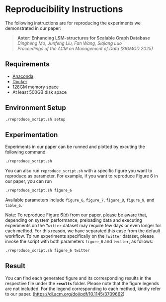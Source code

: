 # Reproducibility Instructions

The following instructions are for reproducing the experiments we demonstrated in our paper:

> **Aster: Enhancing LSM-structures for Scalable Graph Database**  
> *Dingheng Mo, Junfeng Liu, Fan Wang, Siqiang Luo*  
> *Proceedings of the ACM on Management of Data (SIGMOD 2025)*

## Requirements

- [Anaconda](https://www.anaconda.com/)
- [Docker](https://www.docker.com/)
- 128GM memory space
- At least 500GB disk space

## Environment Setup

```bash
./reproduce_script.sh setup 
```

## Experimentation

Experiments in our paper can be runned and plotted by excuting the following command:

```bash
./reproduce_script.sh  
```

You can also run `reproduce_script.sh` with a specific figure you want to reproduce as parameter. For example, if you want to reproduce Figure 6 in our paper, you can run 
```bash
./reproduce_script.sh figure_6
```

Available parameters include `figure_6`, `figure_7`, `figure_8`, `figure_9`, and `table_6`. 

Note: To reproduce Figure 6(d) from our paper, please be aware that, depending on system performance, preloading data and executing experiments on the `Twitter` dataset may require few days or even longer for each method. For this reason, we have separated this case from the default workflow. To run experiments specifically on the `Twitter` dataset, please invoke the script with both parameters `figure_6` and `twitter`, as follows:

```bash
./reproduce_script.sh figure_6 twitter
```


## Result

You can find each generated figure and its corresponding results in the respective file under the **`results`** folder.
Please note that the figure legends are not included. For the legend corresponding to each method, kindly refer to our paper.
(https://dl.acm.org/doi/pdf/10.1145/3709662)